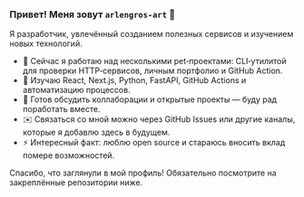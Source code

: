 ### Привет! Меня зовут `arlengros-art` 👋

Я разработчик, увлечённый созданием полезных сервисов и изучением новых технологий.

- 🎀 Сейчас я работаю над несколькими pet‑проектами: CLI‑утилитой для проверки HTTP‑сервисов, личным портфолио и GitHub Action.
- 🌱 Изучаю React, Next.js, Python, FastAPI, GitHub Actions и автоматизацию процессов.
- 💬 Готов обсудить коллаборации и открытые проекты — буду рад поработать вместе.
- ✉️ Связаться со мной можно через GitHub Issues или другие каналы, которые я добавлю здесь в будущем.
- ⚡️ Интересный факт: люблю open source и стараюсь вносить вклад помере возможностей.

Спасибо, что заглянули в мой профиль! Обязательно посмотрите на закреплённые репозитории ниже.
